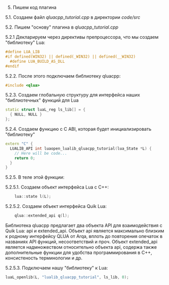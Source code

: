 5. Пишем код плагина

5.1. Создаем файл *qluacpp_tutorial.cpp* в директории *code/src*

5.2. Пишем "основу" плагина в *qluacpp_tutorial.cpp*

5.2.1 Декларируем через директивы препроцессора, что мы создаем "библиотеку" Lua:

```c++
#define LUA_LIB
#if defined(WIN32) || defined(_WIN32) || defined(__WIN32)
  #define LUA_BUILD_AS_DLL
#endif
```

5.2.2. После этого подключаем библиотеку qluacpp:

```c++
#include <qlua>
```

5.2.3. Создаем глобальную структуру для интерфейса наших "библиотечных" функций для Lua

```c++
static struct luaL_reg ls_lib[] = {
  { NULL, NULL }
};
```

5.2.4. Создаем функцию с C ABI, которая будет инициализировать "библиотеку"

```c++
extern "C" {
  LUALIB_API int luaopen_lualib_qluacpp_tutorial(lua_State *L) {
    // Here will be code...
    return 0;
  }
}
```

5.2.5. В теле этой функции:

5.2.5.1. Создаем объект интерфейса Lua с C++:

```c++
    lua::state l(L);
```

5.2.5.2. Создаем объект интерфейса Quik Lua:

```c++
    qlua::extended_api q(l);
```

Библиотека qluacpp предлагает два объекта API для взаимодействия с Quik Lua: api и extended_api. Объект api является максимально близким к родному интерфейсу QLUA от Arqa, вплоть до повторения опечаток в названиях API функций, несоответствий и проч. Объект extended_api является надмножеством относительно объекта api, содержа также дополнительные функции для удобства программирования в C++, консистеность терминологии и др.

5.2.5.3. Подключаем нашу "библиотеку" к Lua:

```c++
luaL_openlib(L, "lualib_qluacpp_tutorial", ls_lib, 0);
```

